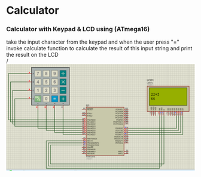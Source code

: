 # Calculator
### Calculator with Keypad &amp; LCD using (ATmega16) 

take the input character from the keypad and when the user press "=" invoke calculate function to calculate the result of this input string and print the result on the LCD
<br>
/
![alt text](https://github.com/Omar-Emad/Calculator/blob/master/Proteus%20Simulation.png)
